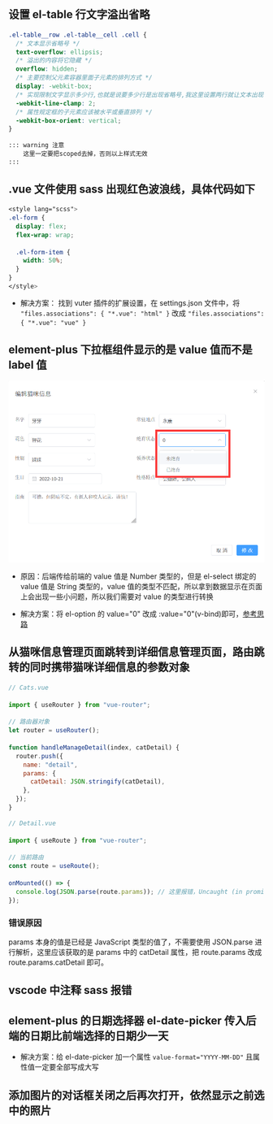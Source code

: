 ## 设置 el-table 行文字溢出省略

```css
.el-table__row .el-table__cell .cell {
  /* 文本显示省略号 */
  text-overflow: ellipsis;
  /* 溢出的内容将它隐藏 */
  overflow: hidden;
  /* 主要控制父元素容器里面子元素的排列方式 */
  display: -webkit-box;
  /* 实现限制文字显示多少行,也就是说要多少行是出现省略号,我这里设置两行就让文本出现省略号 */
  -webkit-line-clamp: 2;
  /* 属性规定框的子元素应该被水平或垂直排列 */
  -webkit-box-orient: vertical;
}
```

    ::: warning 注意
        这里一定要把scoped去掉，否则以上样式无效
    :::

## .vue 文件使用 sass 出现红色波浪线，具体代码如下

```css
<style lang="scss">
.el-form {
  display: flex;
  flex-wrap: wrap;

  .el-form-item {
    width: 50%;
  }
}
</style>
```

- 解决方案：
  找到 vuter 插件的扩展设置，在 settings.json 文件中，将 `"files.associations": { "*.vue": "html" }` 改成 `"files.associations": { "*.vue": "vue" }`

## element-plus 下拉框组件显示的是 value 值而不是 label 值

![](./assets/1.jpg)

- 原因：后端传给前端的 value 值是 Number 类型的，但是 el-select 绑定的 value 值是 String 类型的，value 值的类型不匹配，所以拿到数据显示在页面上会出现一些小问题，所以我们需要对 value 的类型进行转换

- 解决方案：将 el-option 的 value="0" 改成 :value="0"(v-bind)即可，[参考思路](https://blog.csdn.net/qq_43779703/article/details/100693565)

## 从猫咪信息管理页面跳转到详细信息管理页面，路由跳转的同时携带猫咪详细信息的参数对象

```js
// Cats.vue

import { useRouter } from "vue-router";

// 路由器对象
let router = useRouter();

function handleManageDetail(index, catDetail) {
  router.push({
    name: "detail",
    params: {
      catDetail: JSON.stringify(catDetail),
    },
  });
}
```

```js
// Detail.vue

import { useRoute } from "vue-router";

// 当前路由
const route = useRoute();

onMounted(() => {
  console.log(JSON.parse(route.params)); // 这里报错，Uncaught (in promise) SyntaxError: JSON.parse: unexpected character at line 1 column 2 of the JSON data
});
```

### 错误原因

params 本身的值是已经是 JavaScript 类型的值了，不需要使用 JSON.parse 进行解析，这里应该获取的是 params 中的 catDetail 属性，把 route.params 改成 route.params.catDetail 即可。

## vscode 中注释 sass 报错

## element-plus 的日期选择器 el-date-picker 传入后端的日期比前端选择的日期少一天

- 解决方案：给 el-date-picker 加一个属性 ```value-format="YYYY-MM-DD"``` 且属性值一定要全部写成大写

## 添加图片的对话框关闭之后再次打开，依然显示之前选中的照片




